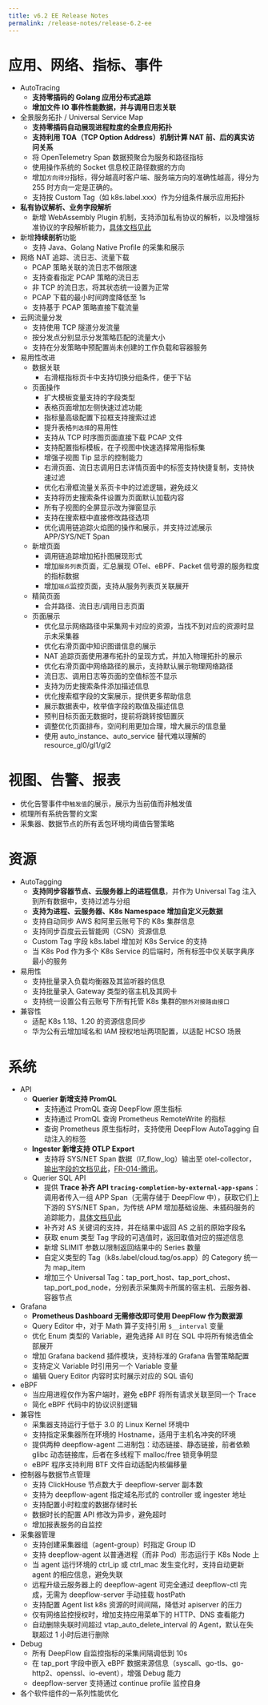 ```yaml
---
title: v6.2 EE Release Notes
permalink: /release-notes/release-6.2-ee
---
```


# 应用、网络、指标、事件

- AutoTracing
  - **支持零插码的 Golang 应用分布式追踪**
  - **增加文件 IO 事件性能数据，并与调用日志关联**
- 全景服务拓扑 / Universal Service Map
  - **支持零插码自动展现进程粒度的全景应用拓扑**
  - **支持利用 TOA（TCP Option Address）机制计算 NAT 前、后的真实访问关系**
  - 将 OpenTelemetry Span 数据预聚合为服务和路径指标
  - 使用操作系统的 Socket 信息校正路径数据的方向
  - 增加`方向得分`指标，得分越高时客户端、服务端方向的准确性越高，得分为 255 时方向一定是正确的。
  - 支持按 Custom Tag（如 k8s.label.xxx）作为分组条件展示应用拓扑
- **私有协议解析、业务字段解析**
  - 新增 WebAssembly Plugin 机制，支持添加私有协议的解析，以及增强标准协议的字段解析能力，[具体文档见此](../integration/process/wasm-plugin/)
- 新增**持续剖析**功能
  - 支持 Java、Golang Native Profile 的采集和展示
- 网络 NAT 追踪、流日志、流量下载
  - PCAP 策略关联的流日志不做限速
  - 支持查看指定 PCAP 策略的流日志
  - 非 TCP 的流日志，将其状态统一设置为正常
  - PCAP 下载的最小时间跨度降低至 1s
  - 支持基于 PCAP 策略直接下载流量
- 云网流量分发
  - 支持使用 TCP 隧道分发流量
  - 按分发点分别显示分发策略匹配的流量大小
  - 支持在分发策略中预配置尚未创建的工作负载和容器服务
- 易用性改进
  - 数据关联
    - 右滑框指标页卡中支持切换分组条件，便于下钻
  - 页面操作
    - 扩大模板变量支持的字段类型
    - 表格页面增加左侧快速过滤功能
    - 指标量高级配置下拉框支持搜索过滤
    - 提升表格`列选择`的易用性
    - 支持从 TCP 时序图页面直接下载 PCAP 文件
    - 支持配置指标模板，在子视图中快速选择常用指标集
    - 增强子视图 Tip 显示的控制能力
    - 右滑页面、流日志调用日志详情页面中的标签支持快捷复制，支持快速过滤
    - 优化右滑框流量关系页卡中的过滤逻辑，避免歧义
    - 支持将历史搜索条件设置为页面默认加载内容
    - 所有子视图的全屏显示改为弹窗显示
    - 支持在搜索框中直接修改路径选项
    - 优化调用链追踪火焰图的操作和展示，并支持过滤展示 APP/SYS/NET Span
  - 新增页面
    - 调用链追踪增加拓扑图展现形式
    - 增加`服务列表`页面，汇总展现 OTel、eBPF、Packet 信号源的服务粒度的指标数据
    - 增加`端点`监控页面，支持从服务列表页关联展开
  - 精简页面
    - 合并路径、流日志/调用日志页面
  - 页面展示
    - 优化显示网络路径中采集网卡对应的资源，当找不到对应的资源时显示未采集器
    - 优化右滑页面中知识图谱信息的展示
    - NAT 追踪页面使用瀑布拓扑的呈现方式，并加入物理拓扑的展示
    - 优化右滑页面中网络路径的展示，支持默认展示物理网络路径
    - 流日志、调用日志等页面的空值标签不显示
    - 支持为历史搜索条件添加描述信息
    - 优化搜索框字段的文案展示，提供更多帮助信息
    - 展示数据表中，枚举值字段的取值及描述信息
    - 预判目标页面无数据时，提前将跳转按钮置灰
    - 调整优化页面排布，空间利用更加合理，增大展示的信息量
    - 使用 auto\_instance、auto\_service 替代难以理解的 resource\_gl0/gl1/gl2

# 视图、告警、报表

- 优化告警事件中`触发值`的展示，展示为当前值而非触发值
- 梳理所有系统告警的文案
- 采集器、数据节点的所有丢包环境均阈值告警策略

# 资源

- AutoTagging
  - **支持同步容器节点、云服务器上的进程信息**，并作为 Universal Tag 注入到所有数据中，支持过滤与分组
  - **支持为进程、云服务器、K8s Namespace 增加自定义元数据**
  - 支持自动同步 AWS 和阿里云账号下的 K8s 集群信息
  - 支持同步百度云云智能网（CSN）资源信息
  - Custom Tag 字段 k8s.label 增加对 K8s Service 的支持
  - 当 K8s Pod 作为多个 K8s Service 的后端时，所有标签中仅关联字典序最小的服务
- 易用性
  - 支持批量录入负载均衡器及其监听器的信息
  - 支持批量录入 Gateway 类型的宿主机及其网卡
  - 支持统一设置公有云账号下所有托管 K8s 集群的`额外对接路由接口`
- 兼容性
  - 适配 K8s 1.18、1.20 的资源信息同步
  - 华为公有云增加域名和 IAM 授权地址两项配置，以适配 HCSO 场景

# 系统

- API
  - **Querier 新增支持 PromQL**
    - 支持通过 PromQL 查询 DeepFlow 原生指标
    - 支持通过 PromQL 查询 Prometheus RemoteWrite 的指标
    - 查询 Prometheus 原生指标时，支持使用 DeepFlow AutoTagging 自动注入的标签
  - **Ingester 新增支持 OTLP Export**
    - 支持将 SYS/NET Span 数据（l7\_flow\_log）输出至 otel-collector，[输出字段的文档见此](../integration/output/export/opentelemetry-exporter/)，[FR-014-腾讯](https://github.com/deepflowio/deepflow/issues/2304)。
  - Querier SQL API
    - 提供 **Trace 补齐 API `tracing-completion-by-external-app-spans`**：调用者传入一组 APP Span（无需存储于 DeepFlow 中），获取它们上下游的 SYS/NET Span，为传统 APM 增加基础设施、未插码服务的追踪能力，[具体文档见此](../integration/output/query/trace-completion/)
    - 补齐对 AS 关键词的支持，并在结果中返回 AS 之前的原始字段名
    - 获取 enum 类型 Tag 字段的可选值时，返回取值对应的描述信息
    - 新增 SLIMIT 参数以限制返回结果中的 Series 数量
    - 自定义类型的 Tag（k8s.label/cloud.tag/os.app）的 Category 统一为 map\_item
    - 增加三个 Universal Tag：tap\_port\_host、tap\_port\_chost、tap\_port\_pod\_node，分别表示采集网卡所属的宿主机、云服务器、容器节点
- Grafana
  - **Prometheus Dashboard 无需修改即可使用 DeepFlow 作为数据源**
  - Query Editor 中，对于 Math 算子支持引用 `$__interval` 变量
  - 优化 Enum 类型的 Variable，避免选择 All 时在 SQL 中将所有候选值全部展开
  - 增加 Grafana backend 插件模块，支持标准的 Grafana 告警策略配置
  - 支持定义 Variable 时引用另一个 Variable 变量
  - 编辑 Query Editor 内容时实时展示对应的 SQL 语句
- eBPF
  - 当应用进程仅作为客户端时，避免 eBPF 将所有请求关联至同一个 Trace
  - 简化 eBPF 代码中的协议识别逻辑
- 兼容性
  - 采集器支持运行于低于 3.0 的 Linux Kernel 环境中
  - 支持指定采集器所在环境的 Hostname，适用于主机名冲突的环境
  - 提供两种 deepflow-agent 二进制包：动态链接、静态链接，前者依赖 glibc 动态链接库，后者在多线程下 malloc/free 锁竞争明显
  - eBPF 程序支持利用 BTF 文件自动适配内核偏移量
- 控制器与数据节点管理
  - 支持 ClickHouse 节点数大于 deepflow-server 副本数
  - 支持为 deepflow-agent 指定域名形式的 controller 或 ingester 地址
  - 支持配置小时粒度的数据存储时长
  - 数据时长的配置 API 修改为异步，避免超时
  - 增加报表服务的自监控
- 采集器管理
  - 支持创建采集器组（agent-group）时指定 Group ID
  - 支持 deepflow-agent 以普通进程（而非 Pod）形态运行于 K8s Node 上
  - 当 agent 运行环境的 ctrl\_ip 或 ctrl\_mac 发生变化时，支持自动更新 agent 的相应信息，避免失联
  - 远程升级云服务器上的 deepflow-agent 可完全通过 deepflow-ctl 完成，无需为 deepflow-server 手动挂载 hostPath
  - 支持配置 Agent list k8s 资源的时间间隔，降低对 apiserver 的压力
  - 仅有网络监控授权时，增加支持应用菜单下的 HTTP、DNS 查看能力
  - 自动删除失联时间超过 vtap\_auto\_delete\_interval 的 Agent，默认在失联超过 1 小时后进行删除
- Debug
  - 所有 DeepFlow 自监控指标的采集间隔调低到 10s
  - 在 tap\_port 字段中嵌入 eBPF 数据来源信息（syscall、go-tls、go-http2、openssl、io-event），增强 Debug 能力
  - deepflow-server 支持通过 continue profile 监控自身
- 各个软件组件的一系列性能优化
